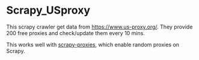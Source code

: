 # Scrapy_USproxy
This scrapy crawler get data from https://www.us-proxy.org/. They provide 200 free proxies and check/update them every 10 mins.

This works well with [scrapy-proxies](https://github.com/aivarsk/scrapy-proxies), which enable random proxies on Scrapy.
